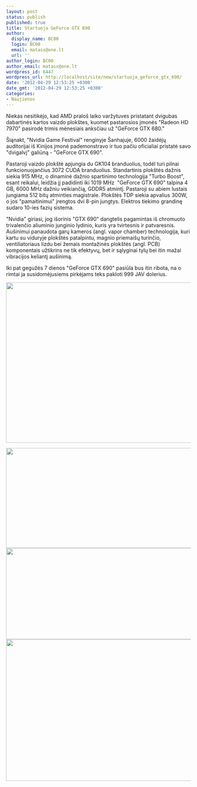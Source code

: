 ```yaml
---
layout: post
status: publish
published: true
title: Startuoja GeForce GTX 690
author:
  display_name: BC00
  login: BC00
  email: matasx@one.lt
  url: ''
author_login: BC00
author_email: matasx@one.lt
wordpress_id: 6447
wordpress_url: http://localhost/site/new/startuoja_geforce_gtx_690/
date: '2012-04-29 12:53:25 +0300'
date_gmt: '2012-04-29 12:53:25 +0300'
categories:
- Naujienos
---
```

<p>
	Niekas nesitikėjo, kad AMD pralo&scaron; laiko varžytuves pristatant dvigubas dabartinės kartos vaizdo plok&scaron;tes, kuomet pastarosios įmonės &quot;Radeon HD 7970&quot; pasirodė trimis mėnesiais anksčiau už &quot;GeForce GTX 680.&quot;</p>
<p>
	&Scaron;iąnakt, &quot;Nvidia Game Festival&quot; renginyje &Scaron;anhajuje, 6000 žaidėjų auditorijai i&scaron; Kinijos įmonė pademonstravo ir tuo pačiu oficialiai pristatė savo &quot;dvigalvį&quot; galiūną - &quot;GeForce GTX 690&quot;.</p>
<p>
	Pastaroji vaizdo plok&scaron;tė apjungia du GK104 branduolius, todėl turi pilnai funkcionuojančius 3072 CUDA branduolius. Standartinis plok&scaron;tės dažnis siekia 915 MHz, o dinaminė dažnio spartinimo technologija &quot;Turbo Boost&quot;, esant reikalui, leidžia jį padidinti iki 1019 MHz&nbsp; &quot;GeForce GTX 690&quot; talpina 4 GB, 6000 MHz dažniu veikiančią, GDDR5 atmintį. Pastaroji su abiem lustais jungiama 512 bitų atminties magistrale. Plok&scaron;tės TDP siekia apvalius 300W, o jos &quot;pamaitinimui&quot; įrengtos dvi 8-pin jungtys. Elektros tiekimo grandinę sudaro 10-ies fazių sistema.</p>
<p>
	&quot;Nvidia&quot; giriasi, jog i&scaron;orinis &quot;GTX 690&quot; dangtelis pagamintas i&scaron; chromuoto trivalenčio aliuminio junginio lydinio, kuris yra tvirtesnis ir patvaresnis. Au&scaron;inimui panaudota garų kameros (angl. vapor chamber) technologija, kuri kartu su viduryje plok&scaron;tės patalpintu, magnio priemai&scaron;ų turinčio, ventiliatoriaus lizdu bei žemais montažinės plok&scaron;tės (angl. PCB) komponentais užtikrins ne tik efektyvų, bet ir sąlyginai tylų bei itin mažai vibracijos keliantį au&scaron;inimą.</p>
<p>
	Iki pat gegužės 7 dienos &quot;GeForce GTX 690&quot; pasiūla bus itin ribota, na o rimtai ja susidomėjusiems pirkėjams teks pakloti 999 JAV dolerius.</p>
<p>
	<img alt="" src="http://technews.lt/userfiles/283a(1).jpg" style="width: 520px; height: 436px;" /></p>
<p>
	<img alt="" src="http://technews.lt/userfiles/285e.jpg" style="width: 520px; height: 272px;" /><img alt="" src="http://technews.lt/userfiles/285d.jpg" style="width: 520px; height: 248px;" /><img alt="" src="http://technews.lt/userfiles/285a.jpg" style="width: 520px; height: 385px;" /></p>
